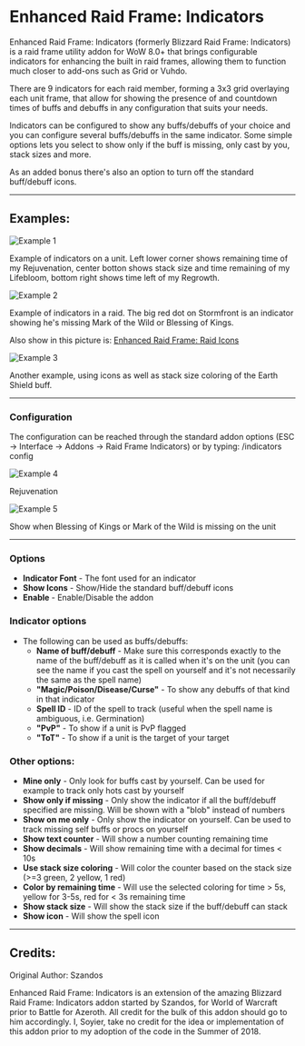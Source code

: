 # Enhanced Raid Frame: Indicators

Enhanced Raid Frame: Indicators (formerly Blizzard Raid Frame: Indicators) is a raid frame utility addon for WoW 8.0+ that brings configurable indicators for enhancing the built in raid frames, allowing them to function much closer to add-ons such as Grid or Vuhdo.

There are 9 indicators for each raid member, forming a 3x3 grid overlaying each unit frame, that allow for showing the presence of and countdown times of buffs and debuffs in any configuration that suits your needs.

Indicators can be configured to show any buffs/debuffs of your choice and you can configure several buffs/debuffs in the same indicator. Some simple options lets you select to show only if the buff is missing, only cast by you, stack sizes and more.

As an added bonus there's also an option to turn off the standard buff/debuff icons.

--------------

## Examples:

![Example 1](https://media.forgecdn.net/attachments/233/53/1.jpg "Example 1")

Example of indicators on a unit. Left lower corner shows remaining time of my Rejuvenation, center botton shows stack size and time remaining of my Lifebloom, bottom right shows time left of my Regrowth.

![Example 2](https://media.forgecdn.net/attachments/233/54/2.jpg "Example 2")

Example of indicators in a raid. The big red dot on Stormfront is an indicator showing he's missing Mark of the Wild or Blessing of Kings.

Also show in this picture is: [Enhanced Raid Frame: Raid Icons](https://www.curseforge.com/wow/addons/enhanced-raid-frame-icons "Enhanced Raid Frames: Raid Icons")

![Example 3](https://media.forgecdn.net/attachments/233/55/3.jpg "Example 3")

Another example, using icons as well as stack size coloring of the Earth Shield buff.

---------------

### Configuration
The configuration can be reached through the standard addon options (ESC -&gt; Interface -&gt; Addons -&gt; Raid Frame Indicators) or by typing: /indicators config

![Example 4](https://media.forgecdn.net/attachments/233/56/4.png "Example 4")

Rejuvenation

![Example 5](https://media.forgecdn.net/attachments/233/57/5.png "Example 5")

Show when Blessing of Kings or Mark of the Wild is missing on the unit

------------

### Options
* **Indicator Font** - The font used for an indicator
* **Show Icons** - Show/Hide the standard buff/debuff icons
* **Enable** - Enable/Disable the addon

### Indicator options
* The following can be used as buffs/debuffs:
   * **Name of buff/debuff** - Make sure this corresponds exactly to the name of the buff/debuff as it is called when it's on the unit (you can see the name if you cast the spell on yourself and it's not necessarily the same as the spell name)
   * **"Magic/Poison/Disease/Curse"** - To show any debuffs of that kind in that indicator
   * **Spell ID** - ID of the spell to track (useful when the spell name is ambiguous, i.e. Germination)
   * **"PvP"** - To show if a unit is PvP flagged
   * **"ToT"** - To show if a unit is the target of your target

### Other options:

* **Mine only** - Only look for buffs cast by yourself. Can be used for example to track only hots cast by yourself
* **Show only if missing** - Only show the indicator if all the buff/debuff specified are missing. Will be shown with a "blob" instead of numbers
* **Show on me only** - Only show the indicator on yourself. Can be used to track missing self buffs or procs on yourself
* **Show text counter** - Will show a number counting remaining time
* **Show decimals** - Will show remaining time with a decimal for times &lt; 10s
* **Use stack size coloring** - Will color the counter based on the stack size (&gt;=3 green, 2 yellow, 1 red)
* **Color by remaining time** - Will use the selected coloring for time &gt; 5s, yellow for 3-5s, red for &lt; 3s remaining time
* **Show stack size** - Will show the stack size if the buff/debuff can stack
* **Show icon** - Will show the spell icon

------------------

## Credits:
Original Author: Szandos

Enhanced Raid Frame: Indicators is an extension of the amazing Blizzard Raid Frame: Indicators addon started by Szandos, for World of Warcraft prior to Battle for Azeroth. All credit for the bulk of this addon should go to him accordingly. I, Soyier, take no credit for the idea or implementation of this addon prior to my adoption of the code in the Summer of 2018.